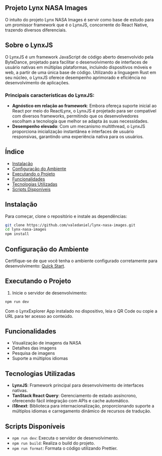 ## Projeto Lynx NASA Images

O intuito do projeto Lynx NASA Images é servir como base de estudo para um promissor framework que é o LynxJS, concorrente do React Native, trazendo diversos diferenciais.

## Sobre o LynxJS

O LynxJS é um framework JavaScript de código aberto desenvolvido pela ByteDance, projetado para facilitar o desenvolvimento de interfaces de usuário nativas em múltiplas plataformas, incluindo dispositivos móveis e web, a partir de uma única base de código. Utilizando a linguagem Rust em seu núcleo, o LynxJS oferece desempenho aprimorado e eficiência no desenvolvimento de aplicações.

### Principais características do LynxJS:

- **Agnóstico em relação ao framework**: Embora ofereça suporte inicial ao React por meio do ReactLynx, o LynxJS é projetado para ser compatível com diversos frameworks, permitindo que os desenvolvedores escolham a tecnologia que melhor se adapta às suas necessidades.
- **Desempenho elevado**: Com um mecanismo multithread, o LynxJS proporciona inicialização instantânea e interfaces de usuário responsivas, garantindo uma experiência nativa para os usuários.

## Índice

- [Instalação](#instalação)
- [Configuração do Ambiente](#configuração-do-ambiente)
- [Executando o Projeto](#executando-o-projeto)
- [Funcionalidades](#funcionalidades)
- [Tecnologias Utilizadas](#tecnologias-utilizadas)
- [Scripts Disponíveis](#scripts-disponíveis)

## Instalação

Para começar, clone o repositório e instale as dependências:

```sh
git clone https://github.com/valedaniel/lynx-nasa-images.git
cd lynx-nasa-images
npm install
```

## Configuração do Ambiente

Certifique-se de que você tenha o ambiente configurado corretamente para desenvolvimento: [Quick Start](https://lynxjs.org/guide/start/quick-start).

## Executando o Projeto

1. Inicie o servidor de desenvolvimento:

```sh
npm run dev
```

Com o LynxExplorer App instalado no dispositivo, leia o QR Code ou copie a URL para ter acesso ao conteúdo.

## Funcionalidades

- Visualização de imagens da NASA
- Detalhes das imagens
- Pesquisa de imagens
- Suporte a múltiplos idiomas

## Tecnologias Utilizadas

- **LynxJS**: Framework principal para desenvolvimento de interfaces nativas.
- **TanStack React Query**: Gerenciamento de estado assíncrono, oferecendo fácil integração com APIs e cache automático.
- **i18next**: Biblioteca para internacionalização, proporcionando suporte a múltiplos idiomas e carregamento dinâmico de recursos de tradução.

## Scripts Disponíveis

- `npm run dev`: Executa o servidor de desenvolvimento.
- `npm run build`: Realiza o build do projeto.
- `npm run format`: Formata o código utilizando Prettier.

